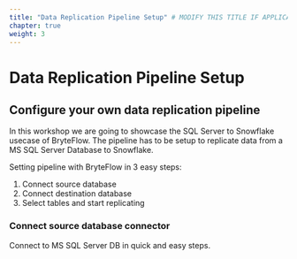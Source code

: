 ```yaml
---
title: "Data Replication Pipeline Setup" # MODIFY THIS TITLE IF APPLICABLE
chapter: true
weight: 3
---
```


# **Data Replication Pipeline Setup** <!-- MODIFY THIS HEADING -->

## Configure your own data replication pipeline <!-- MODIFY THIS SUBHEADING -->

In this workshop we are going to showcase the SQL Server to Snowflake usecase of BryteFlow. The pipeline has to be setup to replicate data from a MS SQL Server Database to Snowflake.

Setting pipeline with BryteFlow in 3 easy steps:  
1. Connect source database
2. Connect destination database
3. Select tables and start replicating

### Connect source database connector <!-- MODIFY THIS HEADING -->
Connect to MS SQL Server DB in quick and easy steps.
